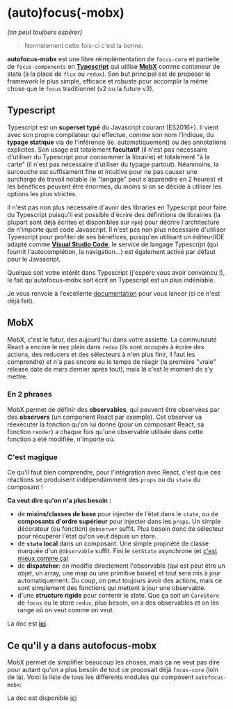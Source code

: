 # (auto)focus(-mobx)
*(on peut toujours espérer)*

> Normalement cette fois-ci c'est la bonne.

**autofocus-mobx** est une libre réimplémentation de `focus-core` et partielle de `focus-components` en **[Typescript](http://www.typescriptlang.org)** qui utilise **[MobX](http://mobxjs.github.io/mobx)** comme conteneur de state (à la place de `flux` ou `redux`).
Son but principal est de proposer le framework le plus simple, efficace et robuste pour accomplir la même chose que le `focus` traditionnel (v2 ou la future v3).

## Typescript
Typescript est un **superset typé** du Javascript courant (ES2016+). Il vient avec son propre compilateur qui effectue, comme son nom l'indique, du **typage statique** via de l'inférence (ie. automatiquement) ou des annotations explicites. Son usage est totalement **facultatif** (il n'est pas nécessaire d'utiliser du Typescript pour consommer la librairie) et totalement "à la carte" (il n'est pas nécessaire d'utiliser du typage partout). Néanmoins, la surcouche est suffisament fine et intuitive pour ne pas causer une surcharge de travail notable (le "langage" peut s'apprendre en 2 heures) et les bénéfices peuvent être énormes, du moins si on se décide à utiliser les options les plus strictes.

Il n'est pas non plus nécessaire d'avoir des libraries en Typescript pour faire du Typescript puisqu'il est possible d'écrire des définitions de librairies (la plupart sont déjà écrites et disponibles sur `npm`) pour décrire l'architecture de n'importe quel code Javascript. Il n'est pas non plus nécessaire d'utiliser Typescript pour profiter de ses bénéfices, puisqu'en utilisant un éditeur/IDE adapté comme **[Visual Studio Code](http://code.visualstudio.com)**, le service de langage Typescript (qui fournit l'autocomplétion, la navigation...) est également activé par défaut pour le Javascript.

Quelque soit votre intérêt dans Typescript (j'espère vous avoir convaincu !), le fait qu'autofocus-mobx soit écrit en Typescript est un plus indéniable.

Je vous renvoie à l'excellente [documentation](http://www.typescriptlang.org/docs/tutorial.html) pour vous lancer (si ce n'est déjà fait).

## MobX
MobX, c'est le futur, dès aujourd'hui dans votre assiette. La communauté React a encore le nez plein dans `redux` (ils sont occupés à écrire des actions, des reducers et des sélecteurs à n'en plus finir, il faut les comprendre) et n'a pas encore eu le temps de réagir (la première "vraie" release date de mars dernier après tout), mais là c'est le moment de s'y mettre.

### En 2 phrases
MobX permet de définir des **observables**, qui peuvent être observées par des **observers** (un component React par exemple). Cet observer va réexécuter la fonction qu'on lui donne (pour un composant React, sa fonction `render`) a chaque fois qu'une observable utilisée dans cette fonction a été modifiée, n'importe où.

### C'est magique
Ce qu'il faut bien comprendre, pour l'intégration avec React, c'est que ces réactions se produisent indépendamment des `props` ou du `state` du composant !

**Ca veut dire qu'on n'a plus besoin :**
* de **mixins/classes de base** pour injecter de l'état dans le `state`, ou de **composants d'ordre supérieur** pour injecter dans les `props`. Un simple décorateur (ou fonction) `@observer` suffit. Plus besoin donc de sélecteur pour récupérer l'état qu'on veut depuis un store.
* de **`state` local** dans un composant. Une simple propriété de classe marquée d'un `@observable` suffit. Fini le `setState` asynchrone (et [c'est mieux comme ça](https://medium.com/@mweststrate/3-reasons-why-i-stopped-using-react-setstate-ab73fc67a42e#.97vfrg1k0))
* de **dispatcher**: on modifie directement l'observable (qui est peut être un objet, un array, une map ou une primitive boxée) et tout sera mis à jour automatiquement. Du coup, on peut toujours avoir des actions, mais ce sont simplement des fonctions qui mettent à jour une observable.
* d'une **structure rigide** pour contenir le state. Que ça soit un `CoreStore` de `focus` ou le store `redux`, plus besoin, on a des observables et on les range où on veut comme on veut.

La doc est **[ici](http://mobxjs.github.io/mobx)**.

## Ce qu'il y a dans autofocus-mobx
MobX permet de simplifier beaucoup les choses, mais ça ne veut pas dire pour autant qu'on a plus besoin de tout ce proposait déjà `focus-core` (loin de là). Voici la liste de tous les différents modules qui composent `autofocus-mobx`:

La doc est disponible [ici](src)